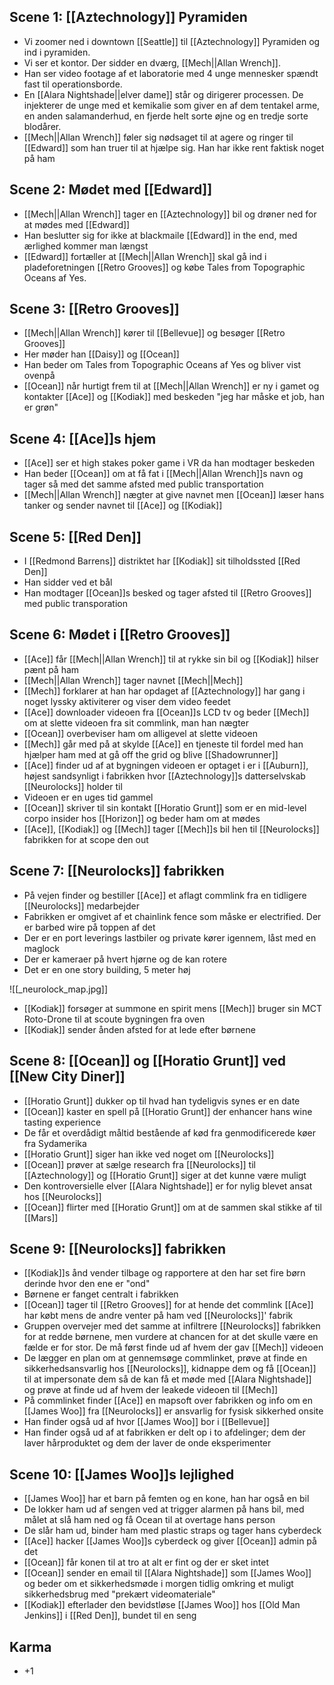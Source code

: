 ## Scene 1: [[Aztechnology]] Pyramiden

- Vi zoomer ned i downtown [[Seattle]] til [[Aztechnology]] Pyramiden og ind i pyramiden.
- Vi ser et kontor. Der sidder en dværg, [[Mech||Allan Wrench]].
- Han ser video footage af et laboratorie med 4 unge mennesker spændt fast til operationsborde.
- En [[Alara Nightshade||elver dame]] står og dirigerer processen. De injekterer de unge med et kemikalie som giver en af dem tentakel arme, en anden salamanderhud, en fjerde helt sorte øjne og en tredje sorte blodårer.
- [[Mech||Allan Wrench]] føler sig nødsaget til at agere og ringer til [[Edward]] som han truer til at hjælpe sig. Han har ikke rent faktisk noget på ham

## Scene 2: Mødet med [[Edward]]

- [[Mech||Allan Wrench]] tager en [[Aztechnology]] bil og drøner ned for at mødes med [[Edward]]
- Han beslutter sig for ikke at blackmaile [[Edward]] in the end, med ærlighed kommer man længst
- [[Edward]] fortæller at [[Mech||Allan Wrench]] skal gå ind i pladeforetningen [[Retro Grooves]] og købe Tales from Topographic Oceans af Yes.

## Scene 3: [[Retro Grooves]]

- [[Mech||Allan Wrench]] kører til [[Bellevue]] og besøger [[Retro Grooves]]
- Her møder han [[Daisy]] og [[Ocean]]
- Han beder om Tales from Topographic Oceans af Yes og bliver vist ovenpå
- [[Ocean]] når hurtigt frem til at [[Mech||Allan Wrench]] er ny i gamet og kontakter [[Ace]] og [[Kodiak]] med beskeden "jeg har måske et job, han er grøn"

## Scene 4: [[Ace]]s hjem

- [[Ace]] ser et high stakes poker game i VR da han modtager beskeden
- Han beder [[Ocean]] om at få fat i [[Mech||Allan Wrench]]s navn og tager så med det samme afsted med public transportation
- [[Mech||Allan Wrench]] nægter at give navnet men [[Ocean]] læser hans tanker og sender navnet til [[Ace]] og [[Kodiak]]

## Scene 5: [[Red Den]]

- I [[Redmond Barrens]] distriktet har [[Kodiak]] sit tilholdssted [[Red Den]]
- Han sidder ved et bål
- Han modtager [[Ocean]]s besked og tager afsted til [[Retro Grooves]] med public transporation

## Scene 6: Mødet i [[Retro Grooves]]

- [[Ace]] får [[Mech||Allan Wrench]] til at rykke sin bil og [[Kodiak]] hilser pænt på ham
- [[Mech||Allan Wrench]] tager navnet [[Mech||Mech]]
- [[Mech]] forklarer at han har opdaget af [[Aztechnology]] har gang i noget lyssky aktiviterer og viser dem video feedet
- [[Ace]] downloader videoen fra [[Ocean]]s LCD tv og beder [[Mech]] om at slette videoen fra sit commlink, man han nægter
- [[Ocean]] overbeviser ham om alligevel at slette videoen
- [[Mech]] går med på at skylde [[Ace]] en tjeneste til fordel med han hjælper ham med at gå off the grid og blive [[Shadowrunner]]
- [[Ace]] finder ud af at bygningen videoen er optaget i er i [[Auburn]], højest sandsynligt i fabrikken hvor [[Aztechnology]]s datterselvskab [[Neurolocks]] holder til
- Videoen er en uges tid gammel
- [[Ocean]] skriver til sin kontakt [[Horatio Grunt]] som er en mid-level corpo insider hos [[Horizon]] og beder ham om at mødes
- [[Ace]], [[Kodiak]] og [[Mech]] tager [[Mech]]s bil hen til [[Neurolocks]] fabrikken for at scope den out

## Scene 7: [[Neurolocks]] fabrikken

- På vejen finder og bestiller [[Ace]] et aflagt commlink fra en tidligere [[Neurolocks]] medarbejder
- Fabrikken er omgivet af et chainlink fence som måske er electrified. Der er barbed wire på toppen af det
- Der er en port leverings lastbiler og private kører igennem, låst med en maglock
- Der er kameraer på hvert hjørne og de kan rotere
- Det er en one story building, 5 meter høj

![[_neurolock_map.jpg]]

- [[Kodiak]] forsøger at summone en spirit mens [[Mech]] bruger sin MCT Roto-Drone til at scoute bygningen fra oven
- [[Kodiak]] sender ånden afsted for at lede efter børnene

## Scene 8: [[Ocean]] og [[Horatio Grunt]] ved [[New City Diner]]

- [[Horatio Grunt]] dukker op til hvad han tydeligvis synes er en date
- [[Ocean]] kaster en spell på [[Horatio Grunt]] der enhancer hans wine tasting experience
- De får et overdådigt måltid bestående af kød fra genmodificerede køer fra Sydamerika
- [[Horatio Grunt]] siger han ikke ved noget om [[Neurolocks]]
- [[Ocean]] prøver at sælge research fra [[Neurolocks]] til [[Aztechnology]] og [[Horatio Grunt]] siger at det kunne være muligt
- Den kontroversielle elver [[Alara Nightshade]] er for nylig blevet ansat hos [[Neurolocks]]
- [[Ocean]] flirter med [[Horatio Grunt]] om at de sammen skal stikke af til [[Mars]]

## Scene 9: [[Neurolocks]] fabrikken

- [[Kodiak]]s ånd vender tilbage og rapportere at den har set fire børn derinde hvor den ene er "ond"
- Børnene er fanget centralt i fabrikken
- [[Ocean]] tager til [[Retro Grooves]] for at hende det commlink [[Ace]] har købt mens de andre venter på ham ved [[Neurolocks]]' fabrik
- Gruppen overvejer med det samme at infiltrere [[Neurolocks]] fabrikken for at redde børnene, men vurdere at chancen for at det skulle være en fælde er for stor. De må først finde ud af hvem der gav [[Mech]] videoen
- De lægger en plan om at gennemsøge commlinket, prøve at finde en sikkerhedsansvarlig hos [[Neurolocks]], kidnappe dem og få [[Ocean]] til at impersonate dem så de kan få et møde med [[Alara Nightshade]] og prøve at finde ud af hvem der leakede videoen til [[Mech]]
- På commlinket finder [[Ace]] en mapsoft over fabrikken og info om en [[James Woo]] fra [[Neurolocks]] er ansvarlig for fysisk sikkerhed onsite
- Han finder også ud af hvor [[James Woo]] bor i [[Bellevue]]
- Han finder også ud af at fabrikken er delt op i to afdelinger; dem der laver hårproduktet og dem der laver de onde eksperimenter

## Scene 10: [[James Woo]]s lejlighed

- [[James Woo]] har et barn på femten og en kone, han har også en bil
- De lokker ham ud af sengen ved at trigger alarmen på hans bil, med målet at slå ham ned og få Ocean til at overtage hans person
- De slår ham ud, binder ham med plastic straps og tager hans cyberdeck
- [[Ace]] hacker [[James Woo]]s cyberdeck og giver [[Ocean]] admin på det
- [[Ocean]] får konen til at tro at alt er fint og der er sket intet
- [[Ocean]] sender en email til [[Alara Nightshade]] som [[James Woo]] og beder om et sikkerhedsmøde i morgen tidlig omkring et muligt sikkerhedsbrug med "prekært videomateriale"
- [[Kodiak]] efterlader den bevidstløse [[James Woo]] hos [[Old Man Jenkins]] i [[Red Den]], bundet til en seng

## Karma

- +1
